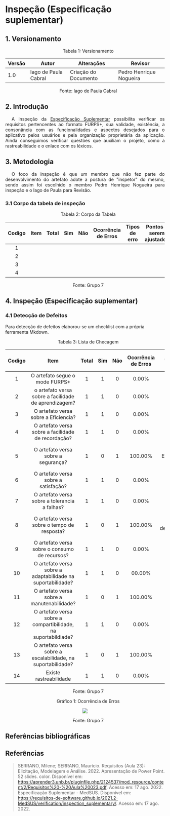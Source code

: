 # Inspeção (Especificação suplementar)

## 1. Versionamento



<p style="text-indent: 20px; text-align: center">Tabela 1: Versionamento</p>

| Versão | Autor | Alterações | Revisor    |
| ------ | ----- | ---------- | --- |
| 1.0   | Iago de Paula Cabral   | Criação do Documento |  Pedro Henrique Nogueira   |

<p style="text-indent: 20px; text-align: center">Fonte: Iago de Paula Cabral </p>





## 2. Introdução

<p style="text-indent: 20px; text-align: justify">
A inspeção da <a href="https://requisitos-de-software.github.io/2022.1-TikTok/especificacaoSuplementar/">Especificação Suplementar</a> possibilita verificar os requisitos pertencentes ao formato FURPS+, sua validade, existência, a consonância com as funcionalidades e aspectos desejados para o aplicativo pelos usuários e pela organização proprietária da aplicação. Ainda conseguimos verificar questões que auxiliam o projeto, como a rastreabilidade e o enlace com os léxicos.
</p>

## 3. Metodologia

<p style="text-indent: 20px; text-align: justify">O foco da inspeção é que um membro que não fez parte do desenvolvimento do artefato adote a postura de "inspetor" do mesmo, sendo assim foi escolhido o membro Pedro Henrique Nogueira para inspeção e o Iago de Paula  para Revisão.</p>

### 3.1 Corpo da tabela de inspeção

<p style="text-indent: 20px; text-align: center">Tabela 2: Corpo da Tabela</p>

| Codigo | Item | Total | Sim | Não | Ocorrência <br> de Erros | Tipos de erro | Pontos a serem ajustados    |
| ------ | ---- | ----- | --- | --- | ------------------------ | ------------- | --- |
| <center>1</center>  |  |   |     |     |                          |               |     |
| <center>2</center>  |  |   |     |     |                          |               |     |
| <center>3</center>  |  |   |     |     |                          |               |     |
| <center>4</center>  |  |   |     |     |                          |               |     |

<p style="text-indent: 20px; text-align: center">Fonte: Grupo 7</p>

## 4. Inspeção (Especificação suplementar)
### 4.1 Detecção de Defeitos
Para detecção de defeitos elaborou-se um checklist com a própria ferramenta Mkdown.

<p style="text-indent: 20px; text-align: center">Tabela 3: Lista de Checagem</p>

| Codigo |                     Item                      | Total | Sim | Não | Ocorrência de Erros | Tipos de erro |            Pontos a serem ajustados             |
|:------:|:---------------------------------------------:|:-----:|:---:|:---:|:-------------------:|:-------------:|:-----------------------------------------------:|
|   1    |     O artefato segue o mode FURPS+      |   1   |  1  |  0  |        0.00%        |      ---      |                       ---                       |
|   2    |        o artefato versa sobre a facilidade de aprendizagem?        |   1   |  1  |  0  |        0.00%        |      ---      |                       ---                       |
|   3    |        O artefato versa sobre a Eficiencia?         |   1   |  1  |  0  |        0.00%        |      ---      |                       ---                       |
|   4    | O artefato versa sobre a facilidade de recordação?  |   1   |  1  |  0  |        0.00%        |      ---      |                       ---                       |
|   5    |            O artefato versa sobre a segurança?            |   1   |  0  |  1  |        100.00%        |      Erro de omissão       |                      Tik tok disponibilizar a segurança do software                       |
|   6    |  O artefato versa sobre a satisfação?    |   1   |  1  |  0  |        0.00%        |      ---      |                       ---                       |
|   7    | O artefato versa sobre a tolerancia a falhas? |   1   |  1  |  0  |        0.00%        |      ---      |                       ---                       |
|   8    | O artefato versa sobre o tempo de resposta?  |   1   |  0  |  1  |       100.00%       |  Erro de desconformidade    | Adicionar um parametro de tempo de resposta |
|   9    | O artefato versa sobre o consumo de recursos?  |   1   |  1  |  0  |       0.00%       |  ---   | --- |
|   10    | O artefato versa sobre a adaptabilidade na suportabilidade?  |   1   |  1  |  0  |       00.00%       | ---  | --- |
|   11   | O artefato versa sobre a manutenabilidade?  |   1   |  0  |  1  |       100.00%       |  Não Possui   | --- |
|   12    | O artefato versa sobre a compartibilidade, na suportabildiade?  |   1   |  1  |  0  |       0.00%       |  --- | --- |
|   13   | O artefato versa sobre a escalabilidade, na suportabilidade?  |   1   |  0  |  1  |       100.00%       |  Não Possui   | --- |
|   14    | Existe rastreabilidade  |   1   |  1  |  0  |       0.00%       | ---   | --- |

<p style="text-indent: 20px; text-align: center">Fonte: Grupo 7</p>


<p style="text-indent: 20px; text-align: center">Gráfico 1: Ocorrência de Erros </p>

<center>

<img src="https://cdn.discordapp.com/attachments/429470314716725258/1009584343712288868/graf_suplementar.png"> </img>

</center>

<p style="text-indent: 20px; text-align: center">Fonte: Grupo 7</p>

## Referências bibliográficas

##  Referências
> SERRANO, Milene; SERRANO, Maurício. Requisitos (Aula 23): Elicitação, Modelagem e Análise. 2022. Apresentação de Power Point. 52 slides. color. Disponível em: https://aprender3.unb.br/pluginfile.php/2124537/mod_resource/content/2/Requisitos%20-%20Aula%20023.pdf. Acesso em: 17 ago. 2022.<br>
> Especificação Suplementar - MedSUS. Disponível em: <https://requisitos-de-software.github.io/2021.2-MedSUS/verification/inspection_suplementary/>. Acesso em: 17 ago. 2022.
